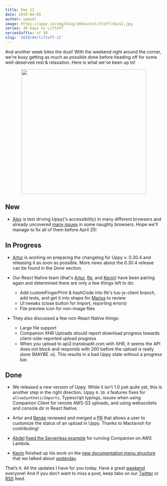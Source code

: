 ```yaml
---
title: Day 11
date: 2019-04-05
author: samuel
image: https://uppy.io/img/blog/30daystoliftoff/day11.jpg
series: 30 Days to Liftoff
seriesSuffix: of 30
slug: '2019/04/liftoff-11'
---
```


And another week bites the dust! With the weekend right around the corner, we're
busy getting as much as possible done before heading off for some well-deserved
rest & relaxation. Here is what we've been up to!

<center><img width="400" src="/img/blog/30daystoliftoff/day11.jpg" /><br /></center>

<!--truncate-->

## New

- [Alex](https://github.com/nqst) is test driving Uppy('s accessibility) in many
  different browsers and already uncovered
  [many issues](https://github.com/transloadit/uppy/issues/created_by/nqst) in
  some naughty browsers. Hope we'll manage to fix all of them before April 25!

## In Progress

- [Artur](https://github.com/arturi) is working on preparing the changelog for
  Uppy v. 0.30.4 and releasing it as soon as possible. More news about the
  0.30.4 release can be found in the _Done_ section.

- Our React Native team (that's [Artur](https://github.com/arturi),
  [Ife](https://github.com/ifedapoolarewaju), and
  [Kevin](https://github.com/kvz)) have been pairing again and determined there
  are only a few things left to do:

  - Add customFingerPrint & hashCode into Ife's tus-js-client branch, add tests,
    and get it into shape for [Marius](https://github.com/acconut) to review
  - UI tweaks (close button for Import, reporting errors)
  - File preview icon for non-image files

- They also discussed a few non-React Native things:

  - Large file support
  - Companion XHR Uploads should report download progress towards
    client-side-reported upload progress
  - When you upload to api2.transloadit.com with XHR, it seems the API does not
    block and responds with 200 before the upload is really done (MAYBE :o).
    This results in a bad Uppy state without a progress bar.

## Done

- We released a new version of Uppy. While it isn’t 1.0 just quite yet, this is
  another step in the right direction. Uppy `0.30.4` features fixes for
  `allowSyntheticImports`, Typescript typings, issues when using Companion
  Client for remote AWS-S3 uploads, and using websockets and console.dir in
  React Native.

- Artur and [Renée](https://github.com/goto-bus-stop) reviewed and merged a
  [PR](https://github.com/transloadit/uppy/pull/1360) that allows a user to
  customize the status of an upload in Uppy. Thanks to Mactavish for
  contributing!

- [Abdel](https://github.com/kiloreux)
  [fixed the Serverless example](https://github.com/transloadit/uppy/pull/1408)
  for running Companion on AWS Lambda.

- [Kevin](https://github.com/kvz) finished up his work on the
  [new documentation menu structure](https://github.com/transloadit/uppy/pull/1405)
  that we talked about [yesterday](/blog/2019/04/liftoff-10/).

That’s it. All the updates I have for you today. Have a great
[weekend](/blog/2019/04/liftoff-12/) everyone! And if you don’t want to miss a
post, keep tabs on our [Twitter](https://twitter.com/uppy_io) or
[RSS](https://uppy.io/atom.xml) feed.

